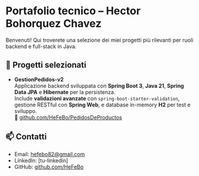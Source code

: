 # Portafolio tecnico – Hector Bohorquez Chavez

Benvenuti! Qui troverete una selezione dei miei progetti più rilevanti per ruoli backend e full-stack in Java.

## 🧩 Progetti selezionati

- **GestionPedidos-v2**  
  Applicazione backend sviluppata con **Spring Boot 3**, **Java 21**, **Spring Data JPA** e **Hibernate** per la persistenza.  
  Include **validazioni avanzate** con `spring-boot-starter-validation`, gestione RESTful con **Spring Web**, e database in-memory **H2** per test e sviluppo.  
  🔗 [github.com/HeFeBo/PedidosDeProductos](https://github.com/HeFeBo/PedidosDeProductos)

## 📫 Contatti

- Email: hefebo82@gmail.com
- LinkedIn: [tu-linkedin]
- GitHub: [github.com/HeFeBo](https://github.com/HeFeBo)
